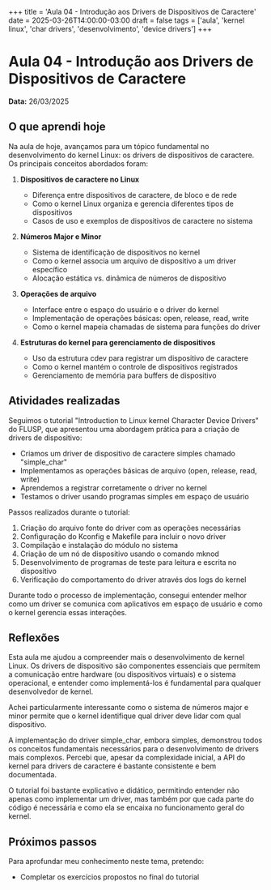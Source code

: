 +++
title = 'Aula 04 - Introdução aos Drivers de Dispositivos de Caractere'
date = 2025-03-26T14:00:00-03:00
draft = false
tags = ['aula', 'kernel linux', 'char drivers', 'desenvolvimento', 'device drivers']
+++

# Aula 04 - Introdução aos Drivers de Dispositivos de Caractere

**Data:** 26/03/2025

## O que aprendi hoje

Na aula de hoje, avançamos para um tópico fundamental no desenvolvimento do kernel Linux: os drivers de dispositivos de caractere. Os principais conceitos abordados foram:

1. **Dispositivos de caractere no Linux**
   - Diferença entre dispositivos de caractere, de bloco e de rede
   - Como o kernel Linux organiza e gerencia diferentes tipos de dispositivos
   - Casos de uso e exemplos de dispositivos de caractere no sistema

2. **Números Major e Minor**
   - Sistema de identificação de dispositivos no kernel
   - Como o kernel associa um arquivo de dispositivo a um driver específico
   - Alocação estática vs. dinâmica de números de dispositivo

3. **Operações de arquivo**
   - Interface entre o espaço do usuário e o driver do kernel
   - Implementação de operações básicas: open, release, read, write
   - Como o kernel mapeia chamadas de sistema para funções do driver

4. **Estruturas do kernel para gerenciamento de dispositivos**
   - Uso da estrutura cdev para registrar um dispositivo de caractere
   - Como o kernel mantém o controle de dispositivos registrados
   - Gerenciamento de memória para buffers de dispositivo

## Atividades realizadas

Seguimos o tutorial "Introduction to Linux kernel Character Device Drivers" do FLUSP, que apresentou uma abordagem prática para a criação de drivers de dispositivo:

- Criamos um driver de dispositivo de caractere simples chamado "simple_char"
- Implementamos as operações básicas de arquivo (open, release, read, write)
- Aprendemos a registrar corretamente o driver no kernel
- Testamos o driver usando programas simples em espaço de usuário

Passos realizados durante o tutorial:
1. Criação do arquivo fonte do driver com as operações necessárias
2. Configuração do Kconfig e Makefile para incluir o novo driver
3. Compilação e instalação do módulo no sistema
4. Criação de um nó de dispositivo usando o comando mknod
5. Desenvolvimento de programas de teste para leitura e escrita no dispositivo
6. Verificação do comportamento do driver através dos logs do kernel

Durante todo o processo de implementação, consegui entender melhor como um driver se comunica com aplicativos em espaço de usuário e como o kernel gerencia essas interações.

## Reflexões

Esta aula me ajudou a compreender mais o desenvolvimento de kernel Linux. Os drivers de dispositivo são componentes essenciais que permitem a comunicação entre hardware (ou dispositivos virtuais) e o sistema operacional, e entender como implementá-los é fundamental para qualquer desenvolvedor de kernel.

Achei particularmente interessante como o sistema de números major e minor permite que o kernel identifique qual driver deve lidar com qual dispositivo. 

A implementação do driver simple_char, embora simples, demonstrou todos os conceitos fundamentais necessários para o desenvolvimento de drivers mais complexos. Percebi que, apesar da complexidade inicial, a API do kernel para drivers de caractere é bastante consistente e bem documentada.

O tutorial foi bastante explicativo e didático, permitindo entender não apenas como implementar um driver, mas também por que cada parte do código é necessária e como ela se encaixa no funcionamento geral do kernel.

## Próximos passos

Para aprofundar meu conhecimento neste tema, pretendo:
- Completar os exercícios propostos no final do tutorial